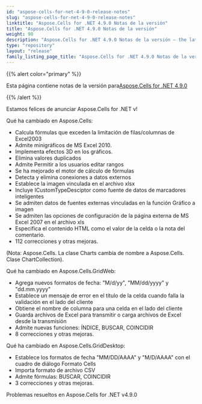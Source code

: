 ```yaml
---
id: "aspose-cells-for-net-4-9-0-release-notes"
slug: "aspose-cells-for-net-4-9-0-release-notes"
linktitle: "Aspose.Cells for .NET 4.9.0 Notas de la versión"
title: "Aspose.Cells for .NET 4.9.0 Notas de la versión"
weight: 90
description: "Aspose.Cells for .NET 4.9.0 Notas de la versión – the latest updates and fixes."
type: "repository"
layout: "release"
family_listing_page_title: "Aspose.Cells for .NET 4.9.0 Notas de la versión"
---
```

{{% alert color="primary" %}} 

 Esta página contiene notas de la versión para[Aspose.Cells for .NET 4.9.0](https://releases.aspose.com/cells/net/new-releases/aspose.cells-for-.net-4.9.0/)

{{% /alert %}} 

 Estamos felices de anunciar Aspose.Cells for .NET v!

 Qué ha cambiado en Aspose.Cells:

- Calcula fórmulas que exceden la limitación de filas/columnas de Excel2003
- Admite minigráficos de MS Excel 2010.
- Implementa efectos 3D en los gráficos.
- Elimina valores duplicados
- Admite Permitir a los usuarios editar rangos
- Se ha mejorado el motor de cálculo de fórmulas
- Detecta y elimina conexiones a datos externos
- Establece la imagen vinculada en el archivo xlsx
- Incluye ICustomTypeDesciptor como fuente de datos de marcadores inteligentes
- Se admiten datos de fuentes externas vinculadas en la función Gráfico a imagen
- Se admiten las opciones de configuración de la página externa de MS Excel 2007 en el archivo xls
- Especifica el contenido HTML como el valor de la celda o la nota del comentario.
- 112 correcciones y otras mejoras.

 (Nota: Aspose.Cells. La clase Charts cambia de nombre a Aspose.Cells. Clase ChartCollection).

 Qué ha cambiado en Aspose.Cells.GridWeb:

- Agrega nuevos formatos de fecha: "M/d/yy", "MM/dd/yyyy" y "dd.mm.yyyy"
- Establece un mensaje de error en el título de la celda cuando falla la validación en el lado del cliente
- Obtiene el nombre de columna para una celda en el lado del cliente
- Guarda archivos de Excel para transmitir o carga archivos de Excel desde la transmisión
- Admite nuevas funciones: ÍNDICE, BUSCAR, COINCIDIR
- 8 correcciones y otras mejoras.

 Qué ha cambiado en Aspose.Cells.GridDesktop:

- Establece los formatos de fecha "MM/DD/AAAA" y "M/D/AAAA" con el cuadro de diálogo Formato Cells
- Importa formato de archivo CSV
- Admite fórmulas: BUSCAR, COINCIDIR
- 3 correcciones y otras mejoras.

Problemas resueltos en Aspose.Cells for .NET v4.9.0

